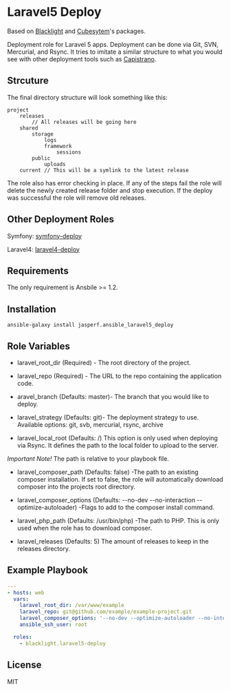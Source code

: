 # Laravel5 Deploy

Based on [Blacklight](http://www.blacklight.co.za) and [Cubesytem](https://github.com/cubesystems/ansible-laravel5-deploy)'s packages.

Deployment role for Laravel 5 apps. Deployment can be done via Git, SVN, Mercurial, and Rsync. It tries to imitate a similar
structure to what you would see with other deployment tools such as [Capistrano](http://capistranorb.com/). 

## Strcuture 

The final directory structure will look something like this:

```
project
    releases
        // All releases will be going here
    shared
        storage
            logs
            framework
                sessions
        public
            uploads
    current // This will be a symlink to the latest release
```

The role also has error checking in place. If any of the steps fail the role will delete the newly created release folder
and stop execution. If the deploy was successful the role will remove old releases.

## Other Deployment Roles


Symfony: [symfony-deploy](https://galaxy.ansible.com/list#/roles/2111)

Laravel4: [laravel4-deploy](https://galaxy.ansible.com/list#/roles/2146)

## Requirements

The only requirement is Ansbile >= 1.2.

## Installation

```
ansible-galaxy install jasperf.ansible_laravel5_deploy
```

## Role Variables

- laravel_root_dir (Required) - The root directory of the project.

- laravel_repo (Required) - The URL to the repo containing the application code.

- aravel_branch (Defaults: master)- The branch that you would like to deploy.

- laravel_strategy (Defaults: git)- The deployment strategy to use. Available options: git, svb, mercurial, rsync, archive

- laravel_local_root (Defaults: /) This option is only used when deploying via Rsync. It defines the path to the local folder to upload to the server.

*Important Note!* The path is relative to your playbook file.

- laravel_composer_path (Defaults: false) -The path to an existing composer installation. If set to false, the role will automatically download composer into the
projects root directory.

- laravel_composer_options (Defaults: --no-dev --no-interaction --optimize-autoloader) -Flags to add to the composer install command.

- laravel_php_path (Defaults: /usr/bin/php) -The path to PHP. This is only used when the role has to download composer.

- laravel_releases (Defaults: 5) The amount of releases to keep in the releases directory.

## Example Playbook

```yml
---
- hosts: web
  vars:
    laravel_root_dir: /var/www/example
    laravel_repo: git@github.com/example/example-project.git
    laravel_composer_options: '--no-dev --optimize-autoloader --no-interaction'
    ansible_ssh_user: root

  roles:
    - blacklight.laravel5-deploy
```

## License


MIT
